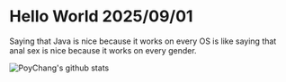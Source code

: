 # Hello World 2025/09/01

Saying that Java is nice because it works on every OS is like saying that anal sex is nice because it works on every gender.

![PoyChang's github stats](https://github-readme-stats.vercel.app/api?username=poychang&show_icons=true&theme=dracula)
